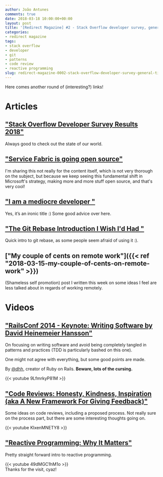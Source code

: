 ```yaml
---
author: João Antunes
comments: true
date: 2018-03-18 10:00:00+00:00
layout: post
title: '[Redirect Magazine] #2 - Stack Overflow developer survey, general tips, code reviews and some other stuff'
categories:
- redirect magazine
tags:
- stack overflow
- developer
- git
- patterns
- code review
- reactive programming
slug: redirect-magazine-0002-stack-overflow-developer-survey-general-tips-code-reviews-other-stuff
---
```


Here comes another round of (interesting?) links!

# Articles
## ["Stack Overflow Developer Survey Results 2018"](https://insights.stackoverflow.com/survey/2018/)
Always good to check out the state of our world.
<br/>
## ["Service Fabric is going open source"](https://blogs.msdn.microsoft.com/azureservicefabric/2018/03/14/service-fabric-is-going-open-source/)
I'm sharing this not really for the content itself, which is not very thorough on the subject, but because we keep seeing this fundamental shift in Microsoft's strategy, making more and more stuff open source, and that's very cool!
<br/>
## ["I am a mediocre developer "](https://dev.to/sobolevn/i-am-a-mediocre-developer--30hn)
Yes, it’s an ironic title :) Some good advice over here.
<br/>
## ["The Git Rebase Introduction I Wish I'd Had "](https://dev.to/maxwell_dev/the-git-rebase-introduction-i-wish-id-had)
Quick intro to git rebase, as some people seem afraid of using it :).
<br/>
## ["My couple of cents on remote work"]({{< ref "2018-03-15-my-couple-of-cents-on-remote-work" >}})
(Shameless self promotion) post I written this week on some ideas I feel are less talked about in regards of working remotely.
<br/>
# Videos
## ["RailsConf 2014 - Keynote: Writing Software by David Heinemeier Hansson"](https://youtu.be/9LfmrkyP81M)
On focusing on writing software and avoid being completely tangled in patterns and practices (TDD is particularly bashed on this one).

One might not agree with everything, but some good points are made.

By [@dhh](https://twitter.com/dhh), creator of Ruby on Rails. **Beware, lots of the cursing.**

{{< youtube 9LfmrkyP81M >}}
<br/>
## ["Code Reviews: Honesty, Kindness, Inspiration (aka A New Framework For Giving Feedback)"](https://youtu.be/KIxenMNETY8)
Some ideas on code reviews, including a proposed process. Not really sure on the process part, but there are some interesting thoughts going on.

{{< youtube KIxenMNETY8 >}}
<br/>
## ["Reactive Programming: Why It Matters"](https://youtu.be/49dMGC1hM1o)
Pretty straight forward intro to reactive programming.

{{< youtube 49dMGC1hM1o >}}
<br/>
Thanks for the visit, cyaz!